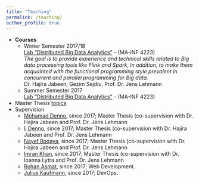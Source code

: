 ```yaml
---
title: "Teaching"
permalink: /teaching/
author_profile: true
---
```


* **Courses**
  * Winter Semester 2017/18  
  [Lab “Distributed Big Data Analytics”](https://github.com/SmartDataAnalytics/MA-INF-4223-DBDA-Lab)  – (MA-INF 4223)<br />
  _The goal is to provide experience and technical skills related to Big data processing tools like Flink and Spark, in addition, to make them acquainted with the functional programming style prevalent in concurrent and parallel programming for Big data._<br />
  Dr. Hajira Jabeen, Gezim Sejdiu, Prof. Dr. Jens Lehmann
  * Summer Semester 2017  
  [Lab “Distributed Big Data Analytics”](https://github.com/SmartDataAnalytics/MA-INF-4223-DBDA-Lab)  – (MA-INF 4223)<br />
* Master Thesis [topics](http://sda.cs.uni-bonn.de/teaching/thesis-announcements/)
* Supervision
  * [Mohamad Denno](https://github.com/mhddenno), since 2017; Master Thesis (co-supervision with Dr. Hajira Jabeen and Prof. Dr. Jens Lehmann
  * [li Denno](https://github.com/AliDenno), since 2017; Master Thesis (co-supervision with Dr. Hajira Jabeen and Prof. Dr. Jens Lehmann
  * [Nayef Roqaya](https://github.com/nayefroqaya), since 2017; Master Thesis (co-supervision with Dr. Hajira Jabeen and Prof. Dr. Jens Lehmann
  * [Imran Khan](https://github.com/imransilvake), since 2017; Master Thesis (co-supervision with Dr. Ioanna Lytra and Prof. Dr. Jens Lehmann
  * [Rohan Asmat](https://github.com/RohanAsmat),  since 2017; Web Development.
  * [Julius Kaufmann](https://github.com/juliuskaufmann), since 2017; DevOps.